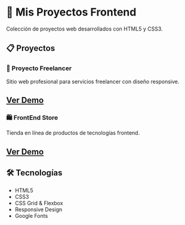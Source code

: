
# 🚀 Mis Proyectos Frontend

Colección de proyectos web desarrollados con HTML5 y CSS3.

## 📋 Proyectos

### 💼 Proyecto Freelancer
Sitio web profesional para servicios freelancer con diseño responsive.

**[Ver Demo](https://proyecto-fl.netlify.app/)**
---

### 🛍️ FrontEnd Store
Tienda en línea de productos de tecnologías frontend.

**[Ver Demo](https://proyecto-fe-store.netlify.app/)**
---

## 🛠️ Tecnologías

- HTML5
- CSS3
- CSS Grid & Flexbox
- Responsive Design
- Google Fonts
